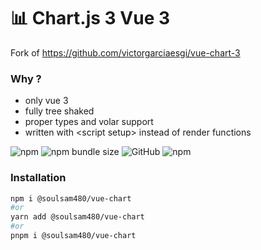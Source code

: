 # 📊 Chart.js 3 Vue 3


Fork of https://github.com/victorgarciaesgi/vue-chart-3

### Why ?
- only vue 3
- fully tree shaked
- proper types and volar support
- written with \<script setup\> instead of render functions



![npm](https://img.shields.io/npm/v/@soulsam480/vue-chart) ![npm bundle size](https://img.shields.io/bundlephobia/minzip/@soulsam480/vue-chart) ![GitHub](https://img.shields.io/github/license/soulsam480/vue-chart-3) ![npm](https://img.shields.io/npm/dm/@soulsam480/vue-chart)

### Installation

```bash
npm i @soulsam480/vue-chart
#or
yarn add @soulsam480/vue-chart
#or
pnpm i @soulsam480/vue-chart
```
